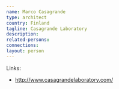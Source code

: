```yaml
---
name: Marco Casagrande
type: architect
country: Finland
tagline: Casagrande Laboratory
description:
related-persons:
connections:
layout: person
---
```

Links:
* <http://www.casagrandelaboratory.com/>
